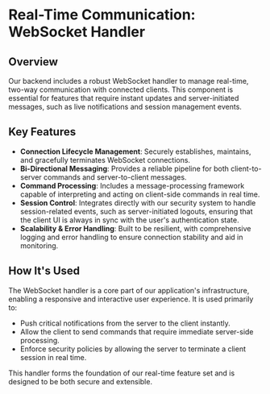 # Real-Time Communication: WebSocket Handler

## Overview

Our backend includes a robust WebSocket handler to manage real-time, two-way communication with connected clients. This component is essential for features that require instant updates and server-initiated messages, such as live notifications and session management events.

## Key Features

- **Connection Lifecycle Management**: Securely establishes, maintains, and gracefully terminates WebSocket connections.
- **Bi-Directional Messaging**: Provides a reliable pipeline for both client-to-server commands and server-to-client messages.
- **Command Processing**: Includes a message-processing framework capable of interpreting and acting on client-side commands in real time.
- **Session Control**: Integrates directly with our security system to handle session-related events, such as server-initiated logouts, ensuring that the client UI is always in sync with the user's authentication state.
- **Scalability & Error Handling**: Built to be resilient, with comprehensive logging and error handling to ensure connection stability and aid in monitoring.

## How It's Used

The WebSocket handler is a core part of our application's infrastructure, enabling a responsive and interactive user experience. It is used primarily to:

- Push critical notifications from the server to the client instantly.
- Allow the client to send commands that require immediate server-side processing.
- Enforce security policies by allowing the server to terminate a client session in real time.

This handler forms the foundation of our real-time feature set and is designed to be both secure and extensible.
